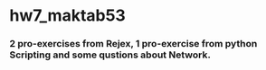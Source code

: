# hw7_maktab53
### 2 pro-exercises from Rejex, 1 pro-exercise from python Scripting and some qustions about Network.

